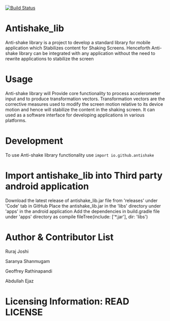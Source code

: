 [![Build Status](https://travis-ci.org/antishake/antishake_lib.svg?branch=master)](https://travis-ci.org/antishake/antishake_lib)

# Antishake_lib
Anti-shake library is a project to develop a standard library for mobile application which Stabilizes content for Shaking Screens. Henceforth Anti-shake library can be integrated with any application without the need to rewrite applications to stabilize the screen 

# Usage

Anti-shake library will Provide core functionality to process accelerometer input and to produce transformation vectors. Transformation vectors are the corrective measures used to modify the screen motion  relative to its device  motion and hence will stabilize the content in the shaking screen. It can used as a software interface for developing applications in various platforms.

# Development
 
To use  Anti-shake library functionality use ``` import io.github.antishake ```

# Import antishake_lib into Third party android application

Download the latest release of antishake_lib.jar file from 'releases' under 'Code' tab in GitHub
Place the antishake_lib.jar in the 'libs' directory under 'apps' in the android application
Add the dependencies in build.gradle file under 'apps' directory as
 compile fileTree(include: ['*.jar'], dir: 'libs')

# Author & Contributor List

Ruraj Joshi

Saranya Shanmugam

Geoffrey Rathinapandi

Abdullah Ejaz

# Licensing Information: READ LICENSE



